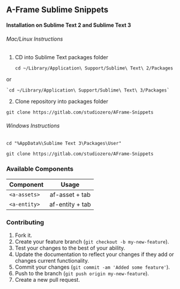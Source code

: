 ## A-Frame Sublime Snippets

#### Installation on Sublime Text 2 and Sublime Text 3

###### Mac/Linux Instructions

1. CD into Sublime Text packages folder

    `cd ~/Library/Application\ Support/Sublime\ Text\ 2/Packages`

  or

    `cd ~/Library/Application\ Support/Sublime\ Text\ 3/Packages`

2. Clone repository into packages folder

`git clone https://gitlab.com/studiozero/AFrame-Snippets`

###### Windows Instructions

`cd "%AppData%\Sublime Text 3\Packages\User"`

`git clone https://gitlab.com/studiozero/AFrame-Snippets`

### Available Components

Component        | Usage
:--------------- | :-----------:
`<a-assets>`     | af-asset + tab
`<a-entity>`     | af-entity + tab



### Contributing

1. Fork it.
2. Create your feature branch (`git checkout -b my-new-feature`).
3. Test your changes to the best of your ability.
4. Update the documentation to reflect your changes if they add or changes current functionality.
5. Commit your changes (`git commit -am 'Added some feature'`).
6. Push to the branch (`git push origin my-new-feature`).
7. Create a new pull request.
